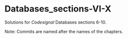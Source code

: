 # Databases_sections-VI-X
Solutions for *Codesignal* Databases sections 6-10.

Note: Commits are named after the names of the chapters.
